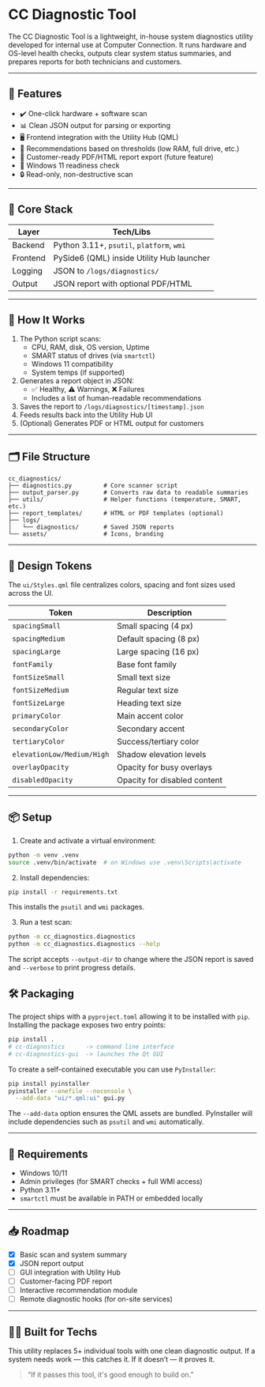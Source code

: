 # CC Diagnostic Tool

The CC Diagnostic Tool is a lightweight, in-house system diagnostics utility developed for internal use at Computer Connection. It runs hardware and OS-level health checks, outputs clear system status summaries, and prepares reports for both technicians and customers.

---

## 🔧 Features

- ✔️ One-click hardware + software scan
- 📊 Clean JSON output for parsing or exporting
- 🖥️ Frontend integration with the Utility Hub (QML)
- 🚨 Recommendations based on thresholds (low RAM, full drive, etc.)
- 🧾 Customer-ready PDF/HTML report export (future feature)
- 🧠 Windows 11 readiness check
- 🔒 Read-only, non-destructive scan

---

## 🧱 Core Stack

| Layer     | Tech/Libs                                 |
|-----------|--------------------------------------------|
| Backend   | Python 3.11+, `psutil`, `platform`, `wmi` |
| Frontend  | PySide6 (QML) inside Utility Hub launcher  |
| Logging   | JSON to `/logs/diagnostics/`               |
| Output    | JSON report with optional PDF/HTML         |

---

## 🚀 How It Works

1. The Python script scans:
   - CPU, RAM, disk, OS version, Uptime
   - SMART status of drives (via `smartctl`)
   - Windows 11 compatibility
   - System temps (if supported)
2. Generates a report object in JSON:
   - ✅ Healthy, ⚠️ Warnings, ❌ Failures
   - Includes a list of human-readable recommendations
3. Saves the report to `/logs/diagnostics/[timestamp].json`
4. Feeds results back into the Utility Hub UI
5. (Optional) Generates PDF or HTML output for customers

---

## 🗂 File Structure

```text
cc_diagnostics/
├── diagnostics.py         # Core scanner script
├── output_parser.py       # Converts raw data to readable summaries
├── utils/                 # Helper functions (temperature, SMART, etc.)
├── report_templates/      # HTML or PDF templates (optional)
├── logs/
│   └── diagnostics/       # Saved JSON reports
└── assets/                # Icons, branding
```

---

## 🎨 Design Tokens

The `ui/Styles.qml` file centralizes colors, spacing and font sizes used across the UI.

| Token | Description |
|-------|-------------|
| `spacingSmall` | Small spacing (4 px) |
| `spacingMedium` | Default spacing (8 px) |
| `spacingLarge` | Large spacing (16 px) |
| `fontFamily` | Base font family |
| `fontSizeSmall` | Small text size |
| `fontSizeMedium` | Regular text size |
| `fontSizeLarge` | Heading text size |
| `primaryColor` | Main accent color |
| `secondaryColor` | Secondary accent |
| `tertiaryColor` | Success/tertiary color |
| `elevationLow/Medium/High` | Shadow elevation levels |
| `overlayOpacity` | Opacity for busy overlays |
| `disabledOpacity` | Opacity for disabled content |

---

## 📦 Setup

1. Create and activate a virtual environment:
```bash
python -m venv .venv
source .venv/bin/activate  # on Windows use .venv\Scripts\activate
```

2. Install dependencies:
```bash
pip install -r requirements.txt
```
This installs the `psutil` and `wmi` packages.

3. Run a test scan:
```bash
python -m cc_diagnostics.diagnostics
python -m cc_diagnostics.diagnostics --help
```

The script accepts `--output-dir` to change where the JSON report is saved and
`--verbose` to print progress details.

## 🛠 Packaging

The project ships with a `pyproject.toml` allowing it to be installed with
`pip`. Installing the package exposes two entry points:

```bash
pip install .
# cc-diagnostics      -> command line interface
# cc-diagnostics-gui  -> launches the Qt GUI
```

To create a self-contained executable you can use `PyInstaller`:

```bash
pip install pyinstaller
pyinstaller --onefile --noconsole \
  --add-data "ui/*.qml:ui" gui.py
```

The `--add-data` option ensures the QML assets are bundled. PyInstaller will
include dependencies such as `psutil` and `wmi` automatically.

---

## 📌 Requirements

- Windows 10/11
- Admin privileges (for SMART checks + full WMI access)
- Python 3.11+
- `smartctl` must be available in PATH or embedded locally

---

## 📥 Roadmap

- [x] Basic scan and system summary
- [x] JSON report output
- [ ] GUI integration with Utility Hub
- [ ] Customer-facing PDF report
- [ ] Interactive recommendation module
- [ ] Remote diagnostic hooks (for on-site services)

---

## 👨‍🔧 Built for Techs

This utility replaces 5+ individual tools with one clean diagnostic output. If a system needs work — this catches it. If it doesn’t — it proves it.

> “If it passes this tool, it's good enough to build on.”

